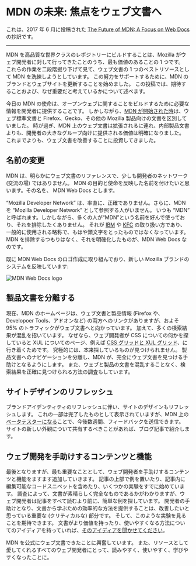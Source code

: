 # MDN の未来: 焦点をウェブ文書へ
これは、2017 年 6 月に投稿された [The Future of MDN: A Focus on Web Docs](https://blog.mozilla.org/opendesign/future-mdn-focus-web-docs/) の抄訳です。

---
MDN を高品質な世界クラスのレポジトリーにビルドすることは、Mozilla がウェブ開発者に対して行ってきたことのうち、最も価値のあることの 1 つです。
これらの作業を二段階掘り下げて見て、ウェブ文書の 1 つのベストリソースとして MDN を洗練しようとしています。
この努力をサポートするために、MDN のブランドとウェブサイトを更新することを始めました。
この投稿では、期待することおよび、なぜ重要だと考えているかについて述べます。

今日の MDN の使命は、オープンウェブに関することをビルドするために必要な情報を開発者に提供することです。
しかしながら、[MDN が開始された時](https://developer.mozilla.org/ja/docs/MDN_at_ten/History_of_MDN)は、ウェブ標準文書と Firefox、Gecko、その他の Mozilla 製品向けの文書を区別していました。
時が過ぎ、MDN 上のウェブ文書は拡張されるに連れ、内部製品文書よりも、開発者の大きなグループ向けに提供される価値は明確になりました。
これまでよりも、ウェブ文書を改善することに投資してきました。

## 名前の変更
MDN は、明らかにウェブ文書のリファレンスで、少しも開発者のネットワーク (交流の場) ではありません。
MDN の目的と使命を反映した名前を付けたいと思います。その名を、 MDN Web Docs とします。

“Mozilla Developer Network” は、率直に、正確でありません。さらに、MDN を “Mozilla Developer Network” として参照する人がいません。
いつも “MDN” と呼ばれます。しかしながら、多くの人が“MDN”という名前を好んで使っており、それを排除したくありません。
それが [IBM](https://en.wikipedia.org/wiki/IBM) や [KFC](https://en.wikipedia.org/wiki/KFC) の取り扱い方であり、一般的に使用される略称で、もはや頭文字をとったものではなくなっています。
MDN を排除するつもりはなく、それを明確化したものが、MDN Web Docs なのです。

既に MDN Web Docs のロゴ作成に取り組んでおり、新しい Mozilla ブランドのシステムを反映しています:

![MDN Web Docs logo](https://blog.mozilla.org/opendesign/files/2017/06/logo-600x154.png)

## 製品文書を分離する
現在、MDN のホームページは、ウェブ文書と製品情報 (Firefox や、Developoer Tools、アドオンなど) の両方へのリンクがありますが、およそ 95% のトラフィックがウェブ文書へと向かっています。
加えて、多くの検索結果が混乱を招いています。
なぜなら、ウェブ開発者が CSS についての何かを探していると XUL についてのページ、例えば [CSS グリッドと XUL グリッド](https://duckduckgo.com/?q=mdn+grid&t=hy&ia=about)、に行き着くためです。
究極的には、本来探しているものが見つけられません。
製品文書へのナビゲーションを分離し、MDN が、完全にウェブ文書を見つける手助けとなるようにします。
また、ウェブと製品の文書を混乱することなく、検索結果を正確に見つけられる方法の調査もしています。

## サイトデザインのリフレッシュ
ブランドアイデンティティのリフレッシュに伴い、サイトのデザインもリフレッシュします。
これの一部は完了したものとして表示されていますが、MDN 上の[ベータテスターになる](https://developer.mozilla.org/ja/docs/MDN/Contribute/Howto/Be_a_beta_tester)ことで、今後数週間、フィードバックを送信できます。
サイトの新しい外観について共有するべきことがあれば、ブログ記事で紹介します。

## ウェブ開発を手助けするコンテンツと機能
最後となりますが、最も重要なこととして、ウェブ開発者を手助けするコンテンツと機能をますます追加していきます。
記事の上部で例を置いたり、記事内に編集可能なコードスニペットを含めたり、いくつかの実験をすでに始めています。
調査によって、文書が素晴らしく完全なものであるかがわかりますが、ウェブ開発者は記事をすべて読むより前に、簡単な例を探しています。
開発者の手助けとなり、文書から学ぶための効率的な方法を提供することは、改善したいと思っている重要な (クリティカルな) 部分です。
そして、このような実験を見ることを期待できます。
文書がより価値を持ったり、使いやすくなる方法についてのアイディアを持っていれば、[そのアイディアを聞かせてください](https://discourse.mozilla-community.org/c/mdn)。

MDN を公式にウェブ文書できたことに興奮しています。
また、リソースとして愛してくれるすべてのウェブ開発者にとって、読みやすく、使いやすく、学びやすくなったことに。
